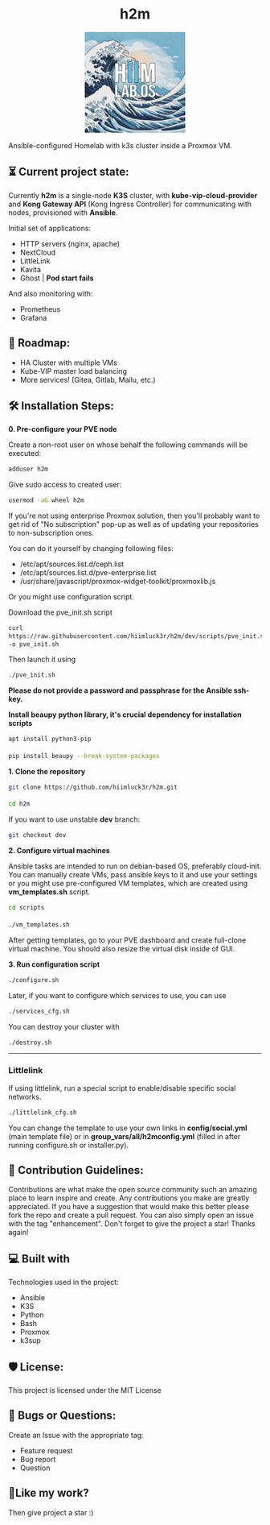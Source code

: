 <h1 align="center" id="title">h2m</h1>

<p align="center"><img src="pictures/h2mlogo.jpg" width ="200" height ="200" alt="project-image"></p>

<p id="description">Ansible-configured Homelab with k3s cluster inside a Proxmox VM.
</p>

<h2>⏳ Current project state:</h2>

Currently **h2m** is a single-node **K3S** cluster, with **kube-vip-cloud-provider** and **Kong Gateway API** (Kong Ingress Controller) for communicating with nodes, provisioned with **Ansible**.

Initial set of applications:

* HTTP servers (nginx, apache)
* NextCloud
* LittleLink
* Kavita
* Ghost | **Pod start fails**

And also monitoring with:

* Prometheus
* Grafana

<h2>🎯 Roadmap:</h2>

* HA Cluster with multiple VMs
* Kube-VIP master load balancing
* More services! (Gitea, Gitlab, Mailu, etc.)

<h2>🛠️ Installation Steps:</h2>

<p><strong>0. Pre-configure your PVE node</strong></p>
Create a non-root user on whose behalf the following commands will be executed:

```bash
adduser h2m
```
Give sudo access to created user:

```bash
usermod -aG wheel h2m
```

If you're not using enterprise Proxmox solution, then you'll probably want to get rid of "No subscription" pop-up as well as of updating your repositories to non-subscription ones.

You can do it yourself by changing following files:

* /etc/apt/sources.list.d/ceph.list
* /etc/apt/sources.list.d/pve-enterprise.list
* /usr/share/javascript/proxmox-widget-toolkit/proxmoxlib.js

Or you might use configuration script.

Download the pve_init.sh script
```
curl https://raw.githubusercontent.com/hiimluck3r/h2m/dev/scripts/pve_init.sh -o pve_init.sh
```
Then launch it using

```bash
./pve_init.sh
```

**Please do not provide a password and passphrase for the Ansible ssh-key.**

**Install beaupy python library, it's crucial dependency for installation scripts**

```bash
apt install python3-pip

pip install beaupy --break-system-packages
```

<p><strong>1. Clone the repository</strong></p>

```bash
git clone https://github.com/hiimluck3r/h2m.git

cd h2m
```

If you want to use unstable **dev** branch:

```bash
git checkout dev
```

<p><strong>2. Configure virtual machines</strong></p>

Ansible tasks are intended to run on debian-based OS, preferably cloud-init.
You can manually create VMs, pass ansible keys to it and use your settings or you might use pre-configured VM templates, which are created using **vm_templates.sh** script.

```bash
cd scripts

./vm_templates.sh
```

After getting templates, go to your PVE dashboard and create full-clone virtual machine. You should also resize the virtual disk inside of GUI.

<p><strong>3. Run configuration script</strong></p>

```bash
./configure.sh
```

Later, if you want to configure which services to use, you can use

```bash
./services_cfg.sh
```

You can destroy your cluster with

```bash
./destroy.sh
```

---
<h3>Littlelink</h3>

If using littlelink, run a special script to enable/disable specific social networks. 

```bash
./littlelink_cfg.sh
```

You can change the template to use your own links in **config/social.yml** (main template file) or in **group_vars/all/h2mconfig.yml** (filled in after running configure.sh or installer.py).

<h2>🍰 Contribution Guidelines:</h2>

Contributions are what make the open source community such an amazing place to learn inspire and create. Any contributions you make are greatly appreciated. If you have a suggestion that would make this better please fork the repo and create a pull request. You can also simply open an issue with the tag "enhancement". Don't forget to give the project a star! Thanks again!

<h2>💻 Built with</h2>

Technologies used in the project:

*   Ansible
*   K3S
*   Python
*   Bash
*   Proxmox
*   k3sup

<h2>🛡️ License:</h2>

This project is licensed under the MIT License

<h2>🐛 Bugs or Questions:</h2>

Create an Issue with the appropriate tag:
* Feature request
* Bug report
* Question

<h2>💖Like my work?</h2>

Then give project a star :)